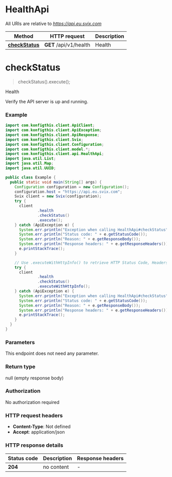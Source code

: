 # HealthApi

All URIs are relative to *https://api.eu.svix.com*

| Method | HTTP request | Description |
|------------- | ------------- | -------------|
| [**checkStatus**](HealthApi.md#checkStatus) | **GET** /api/v1/health | Health |


<a name="checkStatus"></a>
# **checkStatus**
> checkStatus().execute();

Health

Verify the API server is up and running.

### Example
```java
import com.konfigthis.client.ApiClient;
import com.konfigthis.client.ApiException;
import com.konfigthis.client.ApiResponse;
import com.konfigthis.client.Svix;
import com.konfigthis.client.Configuration;
import com.konfigthis.client.model.*;
import com.konfigthis.client.api.HealthApi;
import java.util.List;
import java.util.Map;
import java.util.UUID;

public class Example {
  public static void main(String[] args) {
    Configuration configuration = new Configuration();
    configuration.host = "https://api.eu.svix.com";
    Svix client = new Svix(configuration);
    try {
      client
              .health
              .checkStatus()
              .execute();
    } catch (ApiException e) {
      System.err.println("Exception when calling HealthApi#checkStatus");
      System.err.println("Status code: " + e.getStatusCode());
      System.err.println("Reason: " + e.getResponseBody());
      System.err.println("Response headers: " + e.getResponseHeaders());
      e.printStackTrace();
    }

    // Use .executeWithHttpInfo() to retrieve HTTP Status Code, Headers and Request
    try {
      client
              .health
              .checkStatus()
              .executeWithHttpInfo();
    } catch (ApiException e) {
      System.err.println("Exception when calling HealthApi#checkStatus");
      System.err.println("Status code: " + e.getStatusCode());
      System.err.println("Reason: " + e.getResponseBody());
      System.err.println("Response headers: " + e.getResponseHeaders());
      e.printStackTrace();
    }
  }
}

```

### Parameters
This endpoint does not need any parameter.

### Return type

null (empty response body)

### Authorization

No authorization required

### HTTP request headers

 - **Content-Type**: Not defined
 - **Accept**: application/json

### HTTP response details
| Status code | Description | Response headers |
|-------------|-------------|------------------|
| **204** | no content |  -  |

